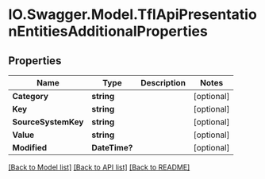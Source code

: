 # IO.Swagger.Model.TflApiPresentationEntitiesAdditionalProperties
## Properties

Name | Type | Description | Notes
------------ | ------------- | ------------- | -------------
**Category** | **string** |  | [optional] 
**Key** | **string** |  | [optional] 
**SourceSystemKey** | **string** |  | [optional] 
**Value** | **string** |  | [optional] 
**Modified** | **DateTime?** |  | [optional] 

[[Back to Model list]](../README.md#documentation-for-models) [[Back to API list]](../README.md#documentation-for-api-endpoints) [[Back to README]](../README.md)

